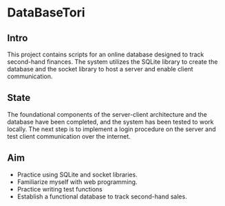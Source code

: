 # DataBaseTori

## Intro

This project contains scripts for an online database designed to track second-hand finances. The system utilizes the SQLite library to create the database and the socket library to host a server and enable client communication.

## State

The foundational components of the server-client architecture and the database have been completed, and the system has been tested to work locally. The next step is to implement a login procedure on the server and test client communication over the internet.

## Aim

- Practice using SQLite and socket libraries.
- Familiarize myself with web programming.
- Practice writing test functions
- Establish a functional database to track second-hand sales.
